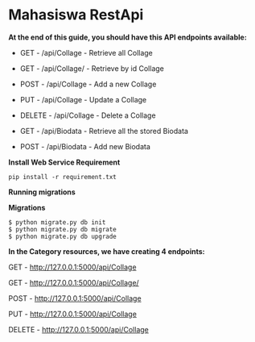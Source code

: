 # Mahasiswa RestApi

**At the end of this guide, you should have this API endpoints available:**
* GET - /api/Collage - Retrieve all Collage

* GET - /api/Collage/<id> - Retrieve by id Collage

* POST - /api/Collage - Add a new Collage

* PUT - /api/Collage - Update a Collage

* DELETE - /api/Collage - Delete a Collage

* GET - /api/Biodata - Retrieve all the stored Biodata

* POST - /api/Biodata - Add new Biodata

**Install Web Service Requirement**

    pip install -r requirement.txt
    
**Running migrations**

**Migrations**

    $ python migrate.py db init
    $ python migrate.py db migrate
    $ python migrate.py db upgrade

**In the Category resources, we have creating 4 endpoints:**


GET - http://127.0.0.1:5000/api/Collage

GET - http://127.0.0.1:5000/api/Collage/<id>

POST - http://127.0.0.1:5000/api/Collage

PUT - http://127.0.0.1:5000/api/Collage

DELETE - http://127.0.0.1:5000/api/Collage